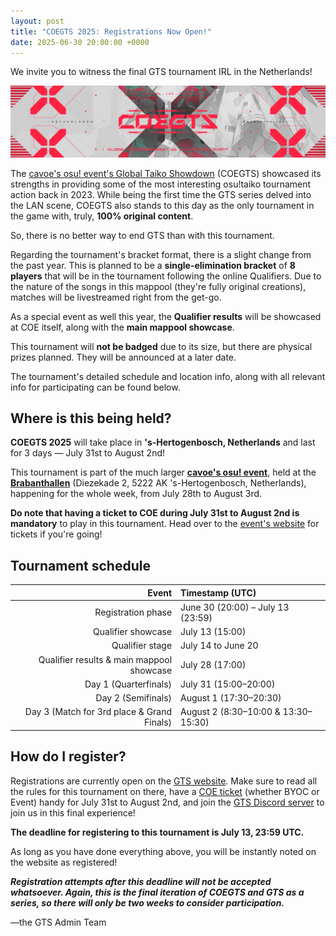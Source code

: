 ```yaml
---
layout: post
title: "COEGTS 2025: Registrations Now Open!"
date: 2025-06-30 20:00:00 +0000
---
```


We invite you to witness the final GTS tournament IRL in the Netherlands!

![](/wiki/shared/news/2025-06-29-coegts-2025-registrations-now-open/banner.png)

The [cavoe's osu! event's Global Taiko Showdown](https://gratiaproductions.com/coegts/home) (COEGTS) showcased its strengths in providing some of the most interesting osu!taiko tournament action back in 2023. While being the first time the GTS series delved into the LAN scene, COEGTS also stands to this day as the only tournament in the game with, truly, **100% original content**.

So, there is no better way to end GTS than with this tournament.

Regarding the tournament's bracket format, there is a slight change from the past year. This is planned to be a **single-elimination bracket** of **8 players** that will be in the tournament following the online Qualifiers. Due to the nature of the songs in this mappool (they're fully original creations), matches will be livestreamed right from the get-go.

As a special event as well this year, the **Qualifier results** will be showcased at COE itself, along with the **main mappool showcase**.

This tournament will **not be badged** due to its size, but there are physical prizes planned. They will be announced at a later date.

The tournament's detailed schedule and location info, along with all relevant info for participating can be found below.

## Where is this being held?

**COEGTS 2025** will take place in **'s-Hertogenbosch, Netherlands** and last for 3 days — July 31st to August 2nd!

This tournament is part of the much larger **[cavoe's osu! event](https://cavoe.events/)**, held at the **[Brabanthallen](https://www.google.com/maps/place/Brabanthallen+'s-Hertogenbosch/@51.70108,5.2877284,17z/data=!3m1!4b1!4m6!3m5!1s0x47c6ee65819003b5:0x91cdd97244523100!8m2!3d51.7010767!4d5.2903033!16s%2Fg%2F121gvb7r)** (Diezekade 2, 5222 AK 's-Hertogenbosch, Netherlands), happening for the whole week, from July 28th to August 3rd.

**Do note that having a ticket to COE during July 31st to August 2nd is mandatory** to play in this tournament. Head over to the [event's website](https://cavoe.events) for tickets if you're going!
 
## Tournament schedule

| Event | Timestamp (UTC) |
| --: | :-- |
| Registration phase | June 30 (20:00) – July 13 (23:59) |
| Qualifier showcase | July 13 (15:00) |
| Qualifier stage | July 14 to June 20 |
| Qualifier results & main mappool showcase | July 28 (17:00) |
| Day 1 (Quarterfinals) | July 31 (15:00–20:00) |
| Day 2 (Semifinals) | August 1 (17:30–20:30) |
| Day 3 (Match for 3rd place & Grand Finals) | August 2 (8:30–10:00 & 13:30–15:30) |

## How do I register?

Registrations are currently open on the [GTS website](https://gratiaproductions.com/coegts/home). Make sure to read all the rules for this tournament on there, have a [COE ticket](https://cavoe.events/) (whether BYOC or Event) handy for July 31st to August 2nd, and join the [GTS Discord server](https://discord.com/invite/3mGC3HB) to join us in this final experience!

**The deadline for registering to this tournament is July 13, 23:59 UTC.**

As long as you have done everything above, you will be instantly noted on the website as registered!

***Registration attempts after this deadline will not be accepted whatsoever. Again, this is the final iteration of COEGTS and GTS as a series, so there will only be two weeks to consider participation.***

—the GTS Admin Team
